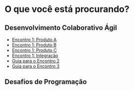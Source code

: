 O que você está procurando?
===========================

Desenvolvimento Colaborativo Ágil
---------------------------------

* [Encontro 1: Produto A](../desagil/folha-1-a.html)
* [Encontro 1: Produto B](../desagil/folha-1-b.html)
* [Encontro 1: Produto C](../desagil/folha-1-c.html)
* [Encontro 1: Integração](../desagil/folha-1-int.html)
* [Guia para o Encontro 2](../desagil/guia-2.html)
* [Guia para o Encontro 3](../desagil/guia-3.html)

Desafios de Programação
-----------------------
